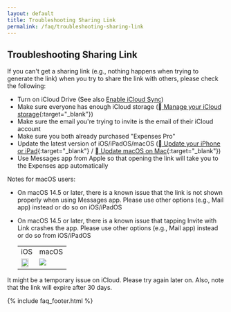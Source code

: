 ```yaml
---
layout: default
title: Troubleshooting Sharing Link
permalink: /faq/troubleshooting-sharing-link
---
```


## Troubleshooting Sharing Link

If you can't get a sharing link (e.g., nothing happens when trying to generate the link) when you try to share the link with others, please check the following:

- Turn on iCloud Drive (See also [Enable iCloud Sync](/faq/enable-icloud-sync))
- Make sure everyone has enough iCloud storage ([ Manage your iCloud storage](https://support.apple.com/en-us/108922){:target="_blank"})
- Make sure the email you're trying to invite is the email of their iCloud account
- Make sure you both already purchased "Expenses Pro"
- Update the latest version of iOS/iPadOS/macOS ([ Update your iPhone or iPad](https://support.apple.com/en-us/118575){:target="_blank"} / [ Update macOS on Mac](https://support.apple.com/en-us/108382){:target="_blank"})
- Use Messages app from Apple so that opening the link will take you to the Expenses app automatically

Notes for macOS users:
- On macOS 14.5 or later, there is a known issue that the link is not shown properly when using Messages app. Please use other options (e.g., Mail app) instead or do so on iOS/iPadOS
- On macOS 14.5 or later, there is a known issue that tapping Invite with Link crashes the app. Please use other options (e.g., Mail app) instead or do so from iOS/iPadOS

    <table>
        <tr>
            <td>iOS</td>
            <td>macOS</td>
        </tr>
        <tr>
            <td style="vertical-align:top"><img src="../../assets/faq/troubleshooting-sharing-link/sharing-link-messages-ios.jpg" width="80%"></td>
            <td style="vertical-align:top"><img src="../../assets/faq/troubleshooting-sharing-link/sharing-link-messages-mac.jpg"></td>
        </tr>
    </table>

It might be a temporary issue on iCloud. Please try again later on. Also, note that the link will expire after 30 days.

{% include faq_footer.html %}
